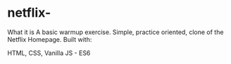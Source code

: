 # netflix-
What it is
A basic warmup exercise. Simple, practice oriented, clone of the Netflix Homepage. Built with:

HTML,
CSS,
Vanilla JS - ES6
